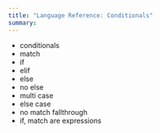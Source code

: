 ```yaml
---
title: "Language Reference: Conditionals"
summary:
---
```


- conditionals
- match
- if
- elif
- else
- no else
- multi case
- else case
- no match fallthrough
- if, match are expressions
